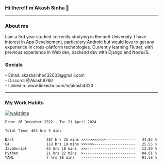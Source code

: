 <h3>Hi there!I'm Akash Sinha 👋</h3>

--- 

<h3>About me</h3>
I am a 3rd year student currently studying in Bennett University. I have interest in App Development, particulary Android but would love to get any experience in cross-platform technologies. Currently learning Flutter, with previous experience in Web dev, backend dev with Django and NodeJS.

<h3>Socials</h3>
 - Email: akashsinha432003@gmail.com<br>
 - Discord: @Akash8760<br>
 - LinkedIn: www.linkedin.com/in/akash4323<br>


---

<h3>My Work Habits</h3>

[![wakatime](https://wakatime.com/badge/user/938b2951-49cf-4810-9b9e-c17cde3d3343.svg)](https://wakatime.com/@938b2951-49cf-4810-9b9e-c17cde3d3343)

<!--START_SECTION:waka-->

```txt
From: 26 December 2022 - To: 21 April 2024

Total Time: 463 hrs 5 mins

Dart               207 hrs 35 mins >>>>>>>>>>>--------------   44.83 %
C#                 118 hrs 19 mins >>>>>>-------------------   25.55 %
JavaScript         64 hrs 18 mins  >>>----------------------   13.89 %
Python             21 hrs 22 mins  >------------------------   04.61 %
YAML               7 hrs 18 mins   -------------------------   01.58 %
```

<!--END_SECTION:waka-->

